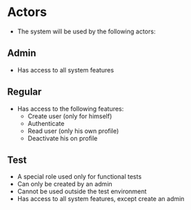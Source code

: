 ﻿# Actors

 - The system will be used by the following actors:

## Admin

- Has access to all system features

## Regular

- Has access to the following features:
  - Create user (only for himself)
  - Authenticate
  - Read user (only his own profile)
  - Deactivate his on profile

## Test

- A special role used only for functional tests
- Can only be created by an admin
- Cannot be used outside the test environment
- Has access to all system features, except create an admin
